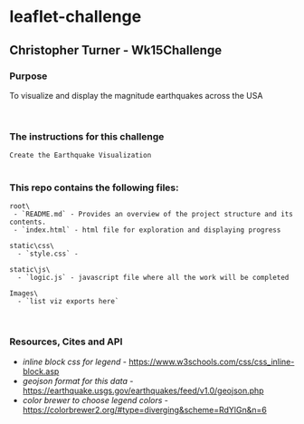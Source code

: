 # leaflet-challenge

## Christopher Turner - Wk15Challenge

### Purpose
To visualize and display the magnitude earthquakes across the USA

<br>

### The instructions for this challenge
 `Create the Earthquake Visualization`
 <br> <br>

### This repo contains the following files:
    root\
     - `README.md` - Provides an overview of the project structure and its contents.
     - `index.html` - html file for exploration and displaying progress
    
    static\css\
      - `style.css` - 
    
    static\js\
      - `logic.js` - javascript file where all the work will be completed
    
    Images\
      - `list viz exports here`

<br>

### Resources, Cites and API
- *inline block css for legend* - https://www.w3schools.com/css/css_inline-block.asp
- *geojson format for this data* - https://earthquake.usgs.gov/earthquakes/feed/v1.0/geojson.php
- *color brewer to choose legend colors* - https://colorbrewer2.org/#type=diverging&scheme=RdYlGn&n=6
